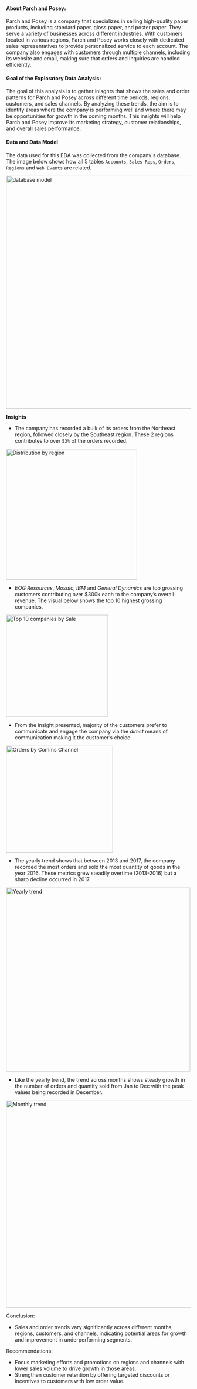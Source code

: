 #### About Parch and Posey:
Parch and Posey is a company that specializes in selling high-quality paper products, including standard paper, gloss paper, and poster paper. They serve a variety of businesses across different industries. With customers located in various regions, Parch and Posey works closely with dedicated sales representatives to provide personalized service to each account. The company also engages with customers through multiple channels, including its website and email, making sure that orders and inquiries are handled efficiently.

#### Goal of the Exploratory Data Analysis:

The goal of this analysis is to gather inisghts that shows the sales and order patterns for Parch and Posey across different time periods, regions, customers, and sales channels. By analyzing these trends, the aim is to identify areas where the company is performing well and where there may be opportunities for growth in the coming months. This insights will help Parch and Posey improve its marketing strategy, customer relationships, and overall sales performance.

#### Data and Data Model
The data used for this EDA was collected from the company's database. The image below shows how all 5 tables `Accounts`, `Sales Reps`, `Orders`, `Regions` and `Web Events` are related. 

<img width="635" alt="database model" src="https://github.com/user-attachments/assets/9b1cf971-49a7-40a1-ae23-b88223a35d40">

__Insights__
- The company has recorded a bulk of its orders from the Northeast region, followed closely by the Southeast region. These 2 regions contributes to over `53%` of the orders recorded.
<img width="357" alt="Distribution by region" src="https://github.com/user-attachments/assets/9648a5d9-d232-4cdb-9e8b-f6cd432d45ba">

- _EOG Resources_, _Mosaic_, _IBM_ and _General Dynamics_ are top grossing customers contributing over $300k each to the company’s overall revenue. The visual below shows the top 10 highest grossing companies.
<img width="278" alt="Top 10 companies by Sale" src="https://github.com/user-attachments/assets/3ff1ef6a-30f3-427d-8f21-ba25145fbb5a">

- From the insight presented, majority of the customers prefer to communicate and engage the company via the _direct_ means of communication making it the customer’s choice.
<img width="291" alt="Orders by Comms Channel" src="https://github.com/user-attachments/assets/84eba5a8-5d6f-417c-93e5-235244863d12">

- The yearly trend shows that between 2013 and 2017, the company recorded the most orders and sold the most quantity of goods in the year 2016. These metrics grew steadily overtime (2013-2016) but a sharp decline occurred in 2017.
<img width="502" alt="Yearly trend" src="https://github.com/user-attachments/assets/a5a50db0-e18d-4777-bd31-524532045ac6">

- Like the yearly trend, the trend across months shows steady growth in  the number of orders and quantity sold from Jan to Dec with the peak values being recorded in December.
<img width="565" alt="Monthly trend" src="https://github.com/user-attachments/assets/cf295c88-30e9-4e7b-a6d9-69cf9e0ddf9d">

Conclusion: 
- Sales and order trends vary significantly across different months, regions, customers, and channels, indicating potential areas for growth and improvement in underperforming segments.
  
Recommendations:
- Focus marketing efforts and promotions on regions and channels with lower sales volume to drive growth in those areas.
- Strengthen customer retention by offering targeted discounts or incentives to customers with low order value.






